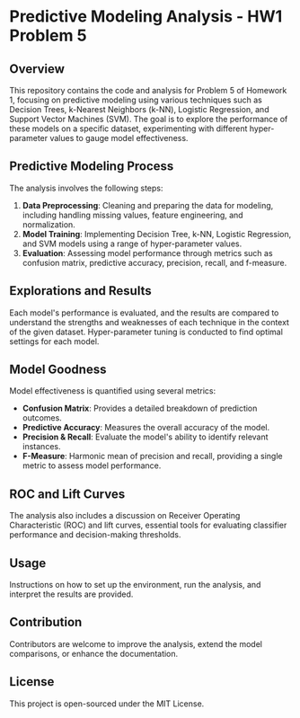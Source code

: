 
# Predictive Modeling Analysis - HW1 Problem 5

## Overview
This repository contains the code and analysis for Problem 5 of Homework 1, focusing on predictive modeling using various techniques such as Decision Trees, k-Nearest Neighbors (k-NN), Logistic Regression, and Support Vector Machines (SVM). The goal is to explore the performance of these models on a specific dataset, experimenting with different hyper-parameter values to gauge model effectiveness.

## Predictive Modeling Process
The analysis involves the following steps:
1. **Data Preprocessing**: Cleaning and preparing the data for modeling, including handling missing values, feature engineering, and normalization.
2. **Model Training**: Implementing Decision Tree, k-NN, Logistic Regression, and SVM models using a range of hyper-parameter values.
3. **Evaluation**: Assessing model performance through metrics such as confusion matrix, predictive accuracy, precision, recall, and f-measure.

## Explorations and Results
Each model's performance is evaluated, and the results are compared to understand the strengths and weaknesses of each technique in the context of the given dataset. Hyper-parameter tuning is conducted to find optimal settings for each model.

## Model Goodness
Model effectiveness is quantified using several metrics:
- **Confusion Matrix**: Provides a detailed breakdown of prediction outcomes.
- **Predictive Accuracy**: Measures the overall accuracy of the model.
- **Precision & Recall**: Evaluate the model's ability to identify relevant instances.
- **F-Measure**: Harmonic mean of precision and recall, providing a single metric to assess model performance.

## ROC and Lift Curves
The analysis also includes a discussion on Receiver Operating Characteristic (ROC) and lift curves, essential tools for evaluating classifier performance and decision-making thresholds.

## Usage
Instructions on how to set up the environment, run the analysis, and interpret the results are provided.

## Contribution
Contributors are welcome to improve the analysis, extend the model comparisons, or enhance the documentation.

## License
This project is open-sourced under the MIT License.

